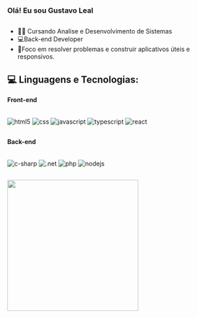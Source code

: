 ### Olá! Eu sou Gustavo Leal
##

- 🧑‍🎓 Cursando Analise e Desenvolvimento de Sistemas
- 💻Back-end Developer
- 🎯Foco em resolver problemas e construir aplicativos úteis e responsivos.



## 💻 Linguagens e Tecnologias:

**Front-end**
<div style="display: inline_block"><br>
  <img align="center" alt="html5" src="https://img.shields.io/badge/HTML5-E34F26?style=for-the-badge&logo=html5&logoColor=white">
  <img align="center" alt="css" src="https://img.shields.io/badge/CSS-239120?&style=for-the-badge&logo=css3&logoColor=white">
  <img align="center" alt="javascript" src="https://img.shields.io/badge/JavaScript-F7DF1E?style=for-the-badge&logo=javascript&logoColor=black">
  <img align="center" alt="typescript" src="https://img.shields.io/badge/TypeScript-007ACC?style=for-the-badge&logo=typescript&logoColor=white">
  <img align="center" alt="react" src="https://img.shields.io/badge/React_Native-20232A?style=for-the-badge&logo=react&logoColor=61DAFB">
</div>

##

**Back-end**
<div style="display: inline_block"><br>
  <img align="center" alt="c-sharp" src="https://img.shields.io/badge/C%23-239120?style=for-the-badge&logo=c-sharp&logoColor=white">
  <img align="center" alt=".net" src="https://img.shields.io/badge/.NET-5C2D91?style=for-the-badge&logo=.net&logoColor=white">
  <img align="center" alt="php" src="https://img.shields.io/badge/PHP-777BB4?style=for-the-badge&logo=php&logoColor=white">
  <img align="center" alt="nodejs" src="https://img.shields.io/badge/Node.js-43853D?style=for-the-badge&logo=node.js&logoColor=white">
</div>


##

<div>
 <a href="http://beacons.ai/GustavoLealDev">
  <img align="center" height="300em" src="https://github-readme-stats.vercel.app/api/top-langs/?username=GustavoLealDev&layout=donut&show_icons=true&theme=chartreuse-dark&hide_progress=true)"/>
</div>
